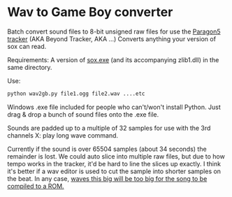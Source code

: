 Wav to Game Boy converter
=========================

Batch convert sound files to 8-bit unsigned raw files for use the [Paragon5 tracker](https://rv6502.ca/post/2014/07/17/game-boy-tracker-replay-routines-released/) (AKA Beyond Tracker, AKA ...)
Converts anything your version of sox can read.

Requirements: A version of [sox.exe](http://sourceforge.net/projects/sox/files/sox/14.4.1/sox-14.4.1a-win32.zip/download) (and its accompanying zlib1.dll) in the same directory.

Use:
```bat
python wav2gb.py file1.ogg file2.wav ....etc
```

Windows .exe file included for people who can't/won't install Python. Just drag & drop a bunch of sound files onto the .exe file.

Sounds are padded up to a multiple of 32 samples for use with the 3rd channels X: play long wave command.

Currently if the sound is over 65504 samples (about 34 seconds) the remainder is lost. We could auto slice into multiple raw files, but due to how tempo works in the tracker, it'd be hard to line the slices up exactly. I think it's better if a wav editor is used to cut the sample into shorter samples on the beat. In any case, [waves this big will be too big for the song to be compiled to a ROM.](https://rv6502.ca/wiki/index.php?title=Game_Boy_Tracker#Compile_Multi-Bank_ROM_.28Unlimited_Size_.2A.29)
